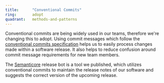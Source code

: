 ```yaml
---
title:      "Conventional Commits"
ring:       adopt
quadrant:   methods-and-patterns
---
```


Conventional commits are being widely used in our teams, therefore we're changing this to adopt. Using commit messages which follow the [conventional commits specification](https://www.conventionalcommits.org/en/v1.0.0/) helps us to easily process changes made within a software release. It also helps to reduce confusion around commit message requirements for new team members. 

The [Semanticore](https://github.com/AOEpeople/semanticore) release bot is a tool we published, which utilizes conventional commits to maintain the release notes of our software and suggests the correct version of the upcoming release.